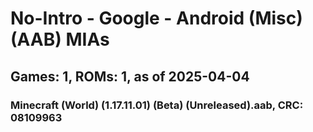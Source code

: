 # No-Intro - Google - Android (Misc) (AAB) MIAs
## Games: 1, ROMs: 1, as of 2025-04-04

### Minecraft (World) (1.17.11.01) (Beta) (Unreleased).aab, CRC: 08109963
